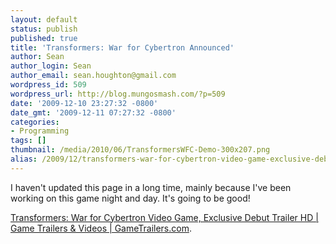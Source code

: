 ```yaml
---
layout: default
status: publish
published: true
title: 'Transformers: War for Cybertron Announced'
author: Sean
author_login: Sean
author_email: sean.houghton@gmail.com
wordpress_id: 509
wordpress_url: http://blog.mungosmash.com/?p=509
date: '2009-12-10 23:27:32 -0800'
date_gmt: '2009-12-11 07:27:32 -0800'
categories:
- Programming
tags: []
thumbnail: /media/2010/06/TransformersWFC-Demo-300x207.png
alias: /2009/12/transformers-war-for-cybertron-video-game-exclusive-debut-trailer-hd-game-trailers-videos-gametrailers-com/index.html
---
```

I haven't updated this page in a long time, mainly because I've been working on this game night and day. It's going to be good!

<a href="http://www.gametrailers.com/video/exclusive-debut-transformers-war/59860">Transformers: War for Cybertron Video Game, Exclusive Debut Trailer HD | Game Trailers &amp; Videos | GameTrailers.com</a>.

